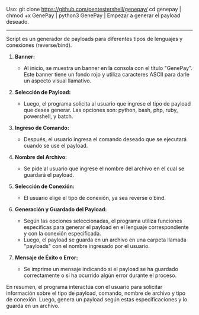 Uso: 
git clone https://github.com/pentestershell/genepay/ 
cd genepay | 
chmod +x GenePay | 
python3 GenePay | 
Empezar a generar el payload deseado.

   ____________________________________________________________
   

Script es un generador de payloads para diferentes tipos de lenguajes y conexiones (reverse/bind).

1. **Banner:**
   - Al inicio, se muestra un banner en la consola con el título "GenePay". Este banner tiene un fondo rojo y utiliza caracteres ASCII para darle un aspecto visual llamativo.

2. **Selección de Payload:**
   - Luego, el programa solicita al usuario que ingrese el tipo de payload que desea generar. Las opciones son: python, bash, php, ruby, powershell, y batch.

3. **Ingreso de Comando:**
   - Después, el usuario ingresa el comando deseado que se ejecutará cuando se use el payload.

4. **Nombre del Archivo:**
   - Se pide al usuario que ingrese el nombre del archivo en el cual se guardará el payload.

5. **Selección de Conexión:**
   - El usuario elige el tipo de conexión, ya sea reverse o bind.

6. **Generación y Guardado del Payload:**
   - Según las opciones seleccionadas, el programa utiliza funciones específicas para generar el payload en el lenguaje correspondiente y con la conexión especificada.
   - Luego, el payload se guarda en un archivo en una carpeta llamada "payloads" con el nombre ingresado por el usuario.

7. **Mensaje de Éxito o Error:**
   - Se imprime un mensaje indicando si el payload se ha guardado correctamente o si ha ocurrido algún error durante el proceso.

En resumen, el programa interactúa con el usuario para solicitar información sobre el tipo de payload, comando, nombre de archivo y tipo de conexión. Luego, genera un payload según estas especificaciones y lo guarda en un archivo.
